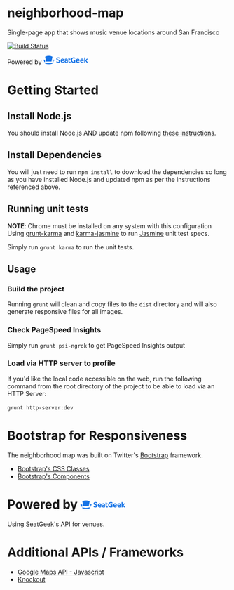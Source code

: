 # neighborhood-map
Single-page app that shows music venue locations around San Francisco

[![Build Status](https://travis-ci.org/justinharringa/neighborhood-map.svg?branch=master)](https://travis-ci.org/justinharringa/neighborhood-map)

Powered by [![SeatGeek](src/img/seatgeek-102x19.png)](https://www.seatgeek.com)

# Getting Started

## Install Node.js
You should install Node.js AND update npm following 
[these instructions](https://docs.npmjs.com/getting-started/installing-node).

## Install Dependencies
You will just need to run `npm install` to download the dependencies so 
long as you have installed Node.js and updated npm as per the 
instructions referenced above.

## Running unit tests
**NOTE**: Chrome must be installed on any system with this configuration
Using [grunt-karma](https://github.com/karma-runner/grunt-karma) and
[karma-jasmine](https://github.com/karma-runner/karma-jasmine) to run 
[Jasmine](https://jasmine.github.io/) unit test specs.

Simply run `grunt karma` to run the unit tests.

## Usage 

### Build the project
Running `grunt` will clean and copy files to the `dist` directory and 
will also generate responsive files for all images.

### Check PageSpeed Insights
Simply run `grunt psi-ngrok` to get PageSpeed Insights output

### Load via HTTP server to profile
If you'd like the local code accessible on the web, run the following 
command from the root directory of the project to be able to load via 
an HTTP Server:

```grunt http-server:dev```

# Bootstrap for Responsiveness
The neighborhood map was built on Twitter's <a href="http://getbootstrap.com/">Bootstrap</a> framework.

* <a href="http://getbootstrap.com/css/">Bootstrap's CSS Classes</a>
* <a href="http://getbootstrap.com/components/">Bootstrap's Components</a>

# Powered by [![SeatGeek](src/img/seatgeek-102x19.png)](https://www.seatgeek.com)
Using [SeatGeek](https://www.seatgeek.com)'s API for venues.

# Additional APIs / Frameworks
* [Google Maps API - Javascript](https://developers.google.com/maps/documentation/javascript/)
* [Knockout](http://knockoutjs.com/)